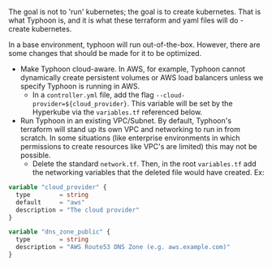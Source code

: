 The goal is not to 'run' kubernetes; the goal is to create kubernetes.
That is what Typhoon is, and it is what these terraform and yaml files will do - create kubernetes.

In a base environment, typhoon will run out-of-the-box. However, there are some changes that should be made for it to be optimized.
* Make Typhoon cloud-aware. In AWS, for example, Typhoon cannot dynamically create persistent volumes or AWS load balancers unless we specify Typhoon is running in AWS.
  * In a `controller.yml` file, add the flag `--cloud-provider=${cloud_provider}`. This variable will be set by the Hyperkube via the `variables.tf` referenced below.
* Run Typhoon in an existing VPC/Subnet. By default, Typhoon's terraform will stand up its own VPC and networking to run in from scratch. In some situations (like enterprise environments in which permissions to create resources like VPC's are limited) this may not be possible.
  * Delete the standard `network.tf`. Then, in the root `variables.tf` add the networking variables that the deleted file would have created. Ex:
```terraform
variable "cloud_provider" {
  type        = string
  default     = "aws"
  description = "The cloud provider"
}

variable "dns_zone_public" {
  type        = string
  description = "AWS Route53 DNS Zone (e.g. aws.example.com)"
}
```

